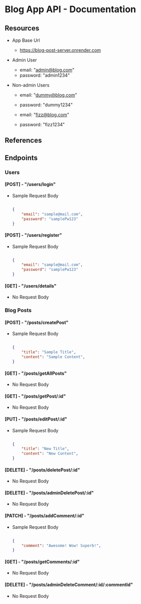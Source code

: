 # Blog App API - Documentation

## Resources

- App Base Url
    - https://blog-post-server.onrender.com

- Admin User
    - email: "admin@blog.com"
    - password: "admin1234"

- Non-admin Users
    - email: "dummy@blog.com"
    - password: "dummy1234" <br>

    - email: "fizz@blog.com"
    - password: "fizz1234" <br>


## References

## Endpoints

### Users

#### [POST] - "/users/login"

- Sample Request Body

    ```json

    {
        "email": "sample@mail.com",
        "password": "samplePw123"
    }

    ```

#### [POST] - "/users/register"

- Sample Request Body

    ```json

    {
        "email": "sample@mail.com",
        "password": "samplePw123"
    }

    ```
#### [GET] - "/users/details"

- No Request Body



      
### Blog Posts

#### [POST] - "/posts/createPost"

- Sample Request Body

    ```json

    {
        "title": "Sample Title",
        "content": "Sample Content",
    }

    ```

#### [GET] - "/posts/getAllPosts"

- No Request Body

#### [GET] - "/posts/getPost/:id"

- No Request Body

#### [PUT] - "/posts/editPost/:id"

- Sample Request Body

    ```json

    {
        "title": "New Title",
        "content": "New Content",
    }

    ```

#### [DELETE] - "/posts/deletePost/:id"

- No Request Body

#### [DELETE] - "/posts/adminDeletePost/:id"

- No Request Body

#### [PATCH] - "/posts/addComment/:id"

- Sample Request Body

    ```json

    {
        "comment": "Awesome! Wow! Superb!",
    }

    ```
#### [GET] - "/posts/getComments/:id"

- No Request Body

#### [DELETE] - "/posts/adminDeleteComment/:id/:commentId"

- No Request Body